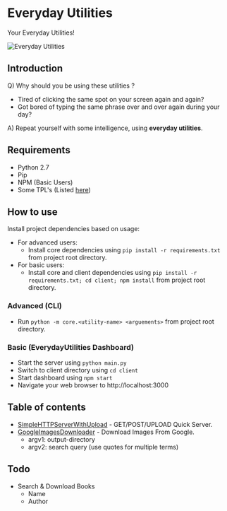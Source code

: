 # Everyday Utilities

Your Everyday Utilities!

![Everyday Utilities](https://user-images.githubusercontent.com/11073943/64046419-76775180-cb89-11e9-8630-89bfcfff0319.png)

## Introduction

Q) Why should you be using these utilities ?

 - Tired of clicking the same spot on your screen again and again? 
 - Got bored of typing the same phrase over and over again during your day? 

A) Repeat yourself with some intelligence, using **everyday utilities**.

## Requirements

 - Python 2.7
 - Pip
 - NPM (Basic Users)
 - Some TPL's (Listed [here](https://github.com/souravbadami/utilities/blob/master/requirements.txt))

## How to use

Install project dependencies based on usage:
 - For advanced users:
   - Install core dependencies using `pip install -r requirements.txt` from project root directory.
 - For basic users:
   - Install core and client dependencies using `pip install -r requirements.txt; cd client; npm install` from project root directory.

### Advanced (CLI)

 - Run `python -m core.<utility-name> <arguements>` from project root directory.

### Basic (EverydayUtilities Dashboard)

 - Start the server using `python main.py`
 - Switch to client directory using `cd client`
 - Start dashboard using `npm start`
 - Navigate your web browser to http://localhost:3000

## Table of contents

 - [SimpleHTTPServerWithUpload](https://github.com/souravbadami/utilities/blob/master/core/SimpleHTTPServerWithUpload.py) - GET/POST/UPLOAD Quick Server.
 - [GoogleImagesDownloader](https://github.com/souravbadami/utilities/blob/master/core/GoogleImagesDownloader.py) - Download Images From Google.
     - argv1: output-directory
     - argv2: search query (use quotes for multiple terms)
 
## Todo

 - Search & Download Books
     - Name
     - Author
